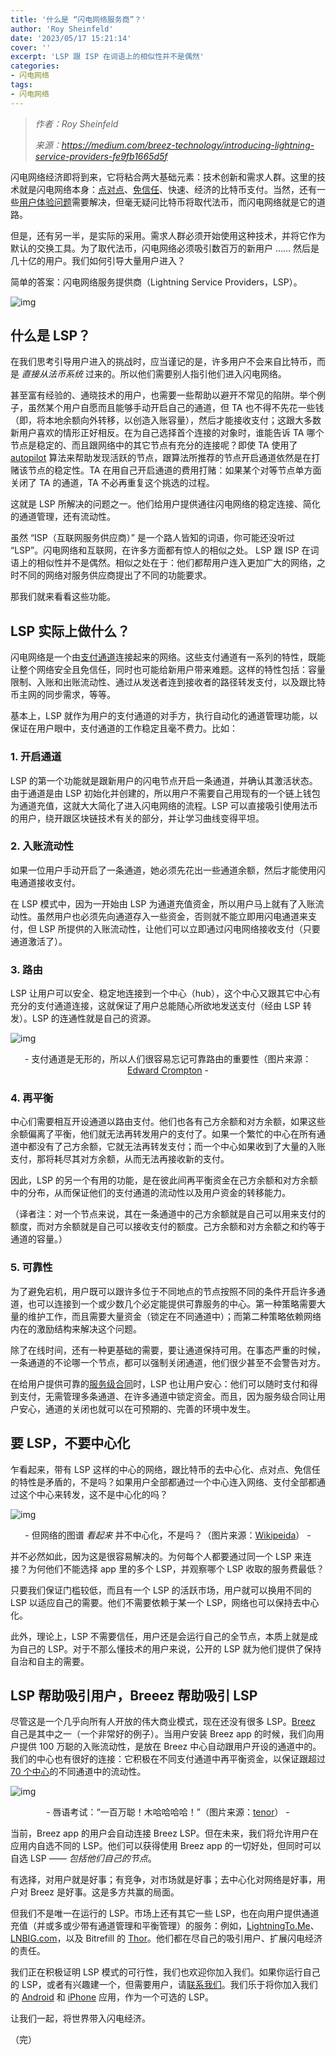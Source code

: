 ```yaml
---
title: '什么是 “闪电网络服务商”？'
author: 'Roy Sheinfeld'
date: '2023/05/17 15:21:14'
cover: ''
excerpt: 'LSP 跟 ISP 在词语上的相似性并不是偶然'
categories:
- 闪电网络
tags:
- 闪电网络
---
```



> *作者：Roy Sheinfeld*
> 
> *来源：<https://medium.com/breez-technology/introducing-lightning-service-providers-fe9fb1665d5f>*



闪电网络经济即将到来，它将粘合两大基础元素：技术创新和需求人群。这里的技术就是闪电网络本身：[点对点](https://medium.com/breez-technology/bitcoin-is-peer-to-peer-or-it-is-nothing-3ec724c1c0e?source=collection_home---2------4-----------------------)、[免信任](https://medium.com/breez-technology/the-only-thing-better-than-minimal-trust-is-none-at-all-34456f650332?source=collection_home---2------7-----------------------)、快速、经济的比特币支付。当然，还有一些[用户体验问题](https://medium.com/breez-technology/lightning-at-the-end-of-the-tunnel-overcoming-bitcoins-ux-challenges-5738171c759e?source=collection_home---2------5-----------------------)需要解决，但毫无疑问比特币将取代法币，而闪电网络就是它的道路。

但是，还有另一半，是实际的采用。需求人群必须开始使用这种技术，并将它作为默认的交换工具。为了取代法币，闪电网络必须吸引数百万的新用户 …… 然后是几十亿的用户。我们如何引导大量用户进入？

简单的答案：闪电网络服务提供商（Lightning Service Providers，LSP）。

![img](../images/introducing-lightning-service-providers/0WlJLbQ.png)

## 什么是 LSP？

在我们思考引导用户进入的挑战时，应当谨记的是，许多用户不会来自比特币，而是 *直接从法币系统* 过来的。所以他们需要别人指引他们进入闪电网络。

甚至富有经验的、通晓技术的用户，也需要一些帮助以避开不常见的陷阱。举个例子，虽然某个用户自愿而且能够手动开启自己的通道，但 TA 也不得不先花一些钱（即，将本地余额向外转移，以创造入账容量），然后才能接收支付；这跟大多数新用户喜欢的情形正好相反。在为自己选择首个连接的对象时，谁能告诉 TA 哪个节点是稳定的、而且跟网络中的其它节点有充分的连接呢？即使 TA 使用了 [autopilot](https://blog.lightning.engineering/announcement/2019/04/23/mainnet-app.html) 算法来帮助发现活跃的节点，跟算法所推荐的节点开启通道依然是在打赌该节点的稳定性。TA 在用自己开启通道的费用打赌：如果某个对等节点单方面关闭了 TA 的通道，TA 不必再重复这个挑选的过程。

这就是 LSP 所解决的问题之一。他们给用户提供通往闪电网络的稳定连接、简化的通道管理，还有流动性。

虽然 “ISP（互联网服务供应商）” 是一个路人皆知的词语，你可能还没听过 “LSP”。闪电网络和互联网，在许多方面都有惊人的相似之处。 LSP 跟 ISP 在词语上的相似性并不是偶然。相似之处在于：他们都帮用户连入更加广大的网络，之时不同的网络对服务供应商提出了不同的功能要求。

那我们就来看看这些功能。

## LSP 实际上做什么？

闪电网络是一个由[支付通道](https://medium.com/breez-technology/understanding-lightning-network-using-an-abacus-daad8dc4cf4b?source=collection_home---2------12-----------------------)连接起来的网络。这些支付通道有一系列的特性，既能让整个网络安全且免信任，同时也可能给新用户带来难题。这样的特性包括：容量限制、入账和出账流动性、通过从发送者连到接收者的路径转发支付，以及跟比特币主网的同步需求，等等。

基本上，LSP 就作为用户的支付通道的对手方，执行自动化的通道管理功能，以保证在用户眼中，支付通道的工作稳定且毫不费力。比如：

### 1. 开启通道

LSP 的第一个功能就是跟新用户的闪电节点开启一条通道，并确认其激活状态。由于通道是由 LSP 初始化并创建的，所以用户不需要自己用现有的一个链上钱包为通道充值，这就大大简化了进入闪电网络的流程。LSP 可以直接吸引使用法币的用户，绕开跟区块链技术有关的部分，并让学习曲线变得平坦。

### 2. 入账流动性

如果一位用户手动开启了一条通道，她必须先花出一些通道余额，然后才能使用闪电通道接收支付。

在 LSP 模式中，因为一开始由 LSP 为通道充值资金，所以用户马上就有了入账流动性。虽然用户也必须先向通道存入一些资金，否则就不能立即用闪电通道来支付，但 LSP 所提供的入账流动性，让他们可以立即通过闪电网络接收支付（只要通道激活了）。

### 3. 路由

LSP 让用户可以安全、稳定地连接到一个中心（hub），这个中心又跟其它中心有充分的支付通道连接，这就保证了用户总能随心所欲地发送支付（经由 LSP 转发）。LSP 的连通性就是自己的资源。

![img](../images/introducing-lightning-service-providers/a34KZt0mM_O)

<p style="text-align:center">- 支付通道是无形的，所以人们很容易忘记可靠路由的重要性（图片来源：<a href="https://www.flickr.com/photos/welshedout/17490067632">Edward Crompton</a> -</p>


### 4. 再平衡

中心们需要相互开设通道以路由支付。他们也各有己方余额和对方余额，如果这些余额偏离了平衡，他们就无法再转发用户的支付了。如果一个繁忙的中心在所有通道中都没有了己方余额，它就无法再转发支付；而一个中心如果收到了大量的入账支付，那将耗尽其对方余额，从而无法再接收新的支付。

因此，LSP 的另一个有用的功能，是在彼此间再平衡资金在己方余额和对方余额中的分布，从而保证他们的支付通道的流动性以及用户资金的转移能力。

（译者注：对一个节点来说，其在一条通道中的己方余额就是自己可以用来支付的额度，而对方余额就是自己可以接收支付的额度。己方余额和对方余额之和约等于通道的容量。）

### 5. 可靠性

为了避免宕机，用户既可以跟许多位于不同地点的节点按照不同的条件开启许多通道，也可以连接到一个或少数几个必定能提供可靠服务的中心。第一种策略需要大量的维护工作，而且需要大量资金（锁定在不同通道中）；而第二种策略依赖网络内在的激励结构来解决这个问题。

除了在线时间，还有一种更基础的需要，要让通道保持可用。在事态严重的时候，一条通道的不论哪一个节点，都可以强制关闭通道，他们很少甚至不会警告对方。

在给用户提供可靠的[服务级合同](https://en.wikipedia.org/wiki/Service-level_agreement)时，LSP 也让用户安心：他们可以随时支付和得到支付，无需管理多条通道、在许多通道中锁定资金。而且，因为服务级合同让用户安心，通道的关闭也就可以在可预期的、完善的环境中发生。

## 要 LSP，不要中心化

乍看起来，带有 LSP 这样的中心的网络，跟比特币的去中心化、点对点、免信任的特性是矛盾的，不是吗？如果用户全部都通过一个中心连入网络、支付全部都通过这个中心来转发，这不是中心化的吗？

![img](../images/introducing-lightning-service-providers/S4qrAOZy32P)

<p style="text-align:center">- 但网络的图谱 <em>看起来</em> 并不中心化，不是吗？（图片来源：<a href="https://de.wikipedia.org/wiki/Datei:Bitcoin%27s_Lightning_Network_Visualization.png#filelinks">Wikipeida</a>） -</p>


并不必然如此，因为这是很容易解决的。为何每个人都要通过同一个 LSP 来连接？为何他们不能选择 app 里的多个 LSP，并观察哪个 LSP 收取的服务费最低？

只要我们保证门槛较低，而且有一个 LSP 的活跃市场，用户就可以换用不同的 LSP 以适应自己的需要。他们不需要依赖于某一个 LSP，网络也可以保持去中心化。

此外，理论上，LSP 不需要信任，用户还是会运行自己的全节点，本质上就是成为自己的 LSP。对于不那么懂技术的用户来说，公开的 LSP 就为他们提供了保持自治和自主的需要。

## LSP 帮助吸引用户，Breeez 帮助吸引 LSP

尽管这是一个几乎向所有人开放的伟大商业模式，现在还没有很多 LSP。[Breez](https://breez.technology/) 自己是其中之一（一个非常好的例子）。当用户安装 Breez app 的时候，我们向用户提供 100 万聪的入账流动性，是放在 Breez 中心自动跟用户开设的通道中的。我们的中心也有很好的连接：它积极在不同支付通道中再平衡资金，以保证跟超过 [70 个中心](https://1ml.com/node/031015a7839468a3c266d662d5bb21ea4cea24226936e2864a7ca4f2c3939836e0)的不同通道中的流动性。

![img](../images/introducing-lightning-service-providers/RSsoZymsnfF)

<p style="text-align:center">- 唇语考试：“一百万聪！木哈哈哈哈！”（图片来源：<a href="https://tenor.com/view/dr-evil-one-million-dollars-austin-powers-gif-11678082">tenor</a>） -</p>


当前，Breez app 的用户会自动连接 Breez LSP。但在未来，我们将允许用户在应用内自选不同的 LSP。他们可以获得使用 Breez app 的一切好处，但同时可以自选 LSP —— *包括他们自己的节点*。

有选择，对用户就是好事；有竞争，对市场就是好事；去中心化对网络是好事，用户对 Breez 是好事。这是多方共赢的局面。

但我们不是唯一在运行的 LSP。市场上还有其它一些 LSP，也在向用户提供通道充值（并或多或少带有通道管理和平衡管理）的服务：例如，[LightningTo.Me](https://lightningto.me/)、[LNBIG.com](https://lnbig.com/#/)，以及 Bitrefill 的 [Thor](https://www.bitrefill.com/thor-lightning-network-channels/?hl=en)。他们都在尽自己的吸引用户、扩展闪电经济的责任。

我们正在积极证明 LSP 模式的可行性，我们也欢迎你加入我们。如果你运行自己的 LSP，或者有兴趣建一个，但需要用户，请[联系我们](https://breez.technology/#contact)。我们乐于将你加入我们的 [Android](https://medium.com/breez-technology/breez-open-beta-lightning-fast-bitcoin-payments-no-compromises-14fabca76396?source=collection_home---2------9-----------------------) 和 [iPhone](https://medium.com/breez-technology/breez-on-ios-a-big-step-towards-the-lightning-economy-and-a-giant-leap-for-breez-cbcf2db77acb?source=collection_home---2------2-----------------------) 应用，作为一个可选的 LSP。

让我们一起，将世界带入闪电经济。

（完）


